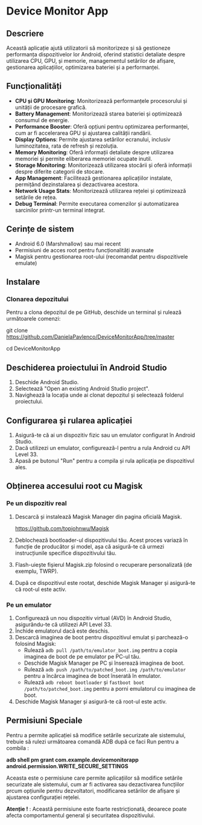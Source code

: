 # Device Monitor App

## Descriere
Această aplicație ajută utilizatorii să monitorizeze și să gestioneze performanța dispozitivelor lor Android, oferind statistici detaliate despre utilizarea CPU, GPU, și memorie, managementul setărilor de afișare, gestionarea aplicațiilor, optimizarea bateriei și a performanței.

## Funcționalități
- **CPU și GPU Monitoring**: Monitorizează performanțele procesorului și unității de procesare grafică.
- **Battery Management**: Monitorizează starea bateriei și optimizează consumul de energie.
- **Performance Booster**: Oferă opțiuni pentru optimizarea performanței, cum ar fi accelerarea GPU și ajustarea calității randării.
- **Display Options**: Permite ajustarea setărilor ecranului, inclusiv luminozitatea, rata de refresh și rezoluția.
- **Memory Monitoring**: Oferă informații detaliate despre utilizarea memoriei și permite eliberarea memoriei ocupate inutil.
- **Storage Monitoring**: Monitorizează utilizarea stocării și oferă informații despre diferite categorii de stocare.
- **App Management**: Facilitează gestionarea aplicațiilor instalate, permițând dezinstalarea și dezactivarea acestora.
- **Network Usage Stats**: Monitorizează utilizarea rețelei și optimizează setările de rețea.
- **Debug Terminal**: Permite executarea comenzilor și automatizarea sarcinilor printr-un terminal integrat.

## Cerințe de sistem

- Android 6.0 (Marshmallow) sau mai recent
- Permisiuni de acces root pentru funcționalități avansate
- Magisk pentru gestionarea root-ului (recomandat pentru dispozitivele emulate)

## Instalare
### Clonarea depozitului

Pentru a clona depozitul de pe GitHub, deschide un terminal și rulează următoarele comenzi:

git clone https://github.com/DanielaPavlenco/DeviceMonitorApp/tree/master

cd DeviceMonitorApp

## Deschiderea proiectului în Android Studio

1. Deschide Android Studio.
2. Selectează "Open an existing Android Studio project".
3. Navighează la locația unde ai clonat depozitul și selectează folderul proiectului.

## Configurarea și rularea aplicației

1. Asigură-te că ai un dispozitiv fizic sau un emulator configurat în Android Studio.
2. Dacă utilizezi un emulator, configurează-l pentru a rula Android cu API Level 33.
3. Apasă pe butonul "Run" pentru a compila și rula aplicația pe dispozitivul ales.

## Obținerea accesului root cu Magisk
### Pe un dispozitiv real

1. Descarcă și instalează Magisk Manager din pagina oficială Magisk.

   https://github.com/topjohnwu/Magisk

2. Deblochează bootloader-ul dispozitivului tău. Acest proces variază în funcție de producător și model, așa că asigură-te că urmezi instrucțiunile specifice dispozitivului tău.
3. Flash-uiește fișierul Magisk.zip folosind o recuperare personalizată (de exemplu, TWRP).
4. După ce dispozitivul este rootat, deschide Magisk Manager și asigură-te că root-ul este activ.

### Pe un emulator

1. Configurează un nou dispozitiv virtual (AVD) în Android Studio, asigurându-te că utilizezi API Level 33.
2. Închide emulatorul dacă este deschis.
3. Descarcă imaginea de boot pentru dispozitivul emulat și parchează-o folosind Magisk:
   - Rulează `adb pull /path/to/emulator_boot.img` pentru a copia imaginea de boot de pe emulator pe PC-ul tău.
   - Deschide Magisk Manager pe PC și înserează imaginea de boot.
   - Rulează `adb push /path/to/patched_boot.img /path/to/emulator` pentru a încărca imaginea de boot înserată în emulator.
   - Rulează `adb reboot bootloader` și `fastboot boot /path/to/patched_boot.img` pentru a porni emulatorul cu imaginea de         boot.
4. Deschide Magisk Manager și asigură-te că root-ul este activ.

## Permisiuni Speciale

Pentru a permite aplicației să modifice setările securizate ale sistemului, trebuie să rulezi următoarea comandă ADB după ce faci Run pentru a combila :

**adb shell pm grant com.example.devicemonitorapp android.permission.WRITE_SECURE_SETTINGS**

Aceasta este o permisiune care permite aplicațiilor să modifice setările securizate ale sistemului, cum ar fi activarea sau dezactivarea funcțiilor prcum opțiunile pentru dezvoltatori, modificarea setărilor de afișare și ajustarea configurației rețelei. 

**Atenție !** : Această permisiune este foarte restricționată, deoarece poate afecta comportamentul general și securitatea dispozitivului.
